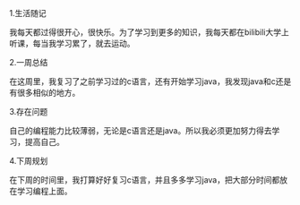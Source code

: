 1.生活随记

​	我每天都过得很开心，很快乐。为了学习到更多的知识，我每天都在bilibili大学上听课，每当我学习累了，就去运动。

2.一周总结

​	在这周里，我复习了之前学习过的c语言，还有开始学习java，我发现java和c还是有很多相似的地方。

3.存在问题

​	自己的编程能力比较薄弱，无论是c语言还是java。所以我必须更加努力得去学习，提高自己。

4.下周规划

​	在下周的时间里，我打算好好复习c语言，并且多多学习java，把大部分时间都放在学习编程上面。